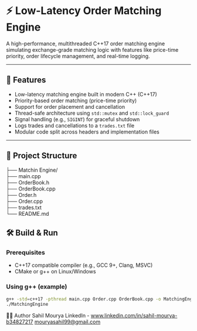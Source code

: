# ⚡ Low-Latency Order Matching Engine

A high-performance, multithreaded C++17 order matching engine simulating exchange-grade matching logic with features like price-time priority, order lifecycle management, and real-time logging.

---

## 🚀 Features

- Low-latency matching engine built in modern C++ (C++17)
- Priority-based order matching (price-time priority)
- Support for order placement and cancellation
- Thread-safe architecture using `std::mutex` and `std::lock_guard`
- Signal handling (e.g., `SIGINT`) for graceful shutdown
- Logs trades and cancellations to a `trades.txt` file
- Modular code split across headers and implementation files

---

## 📁 Project Structure

├── Matchin Engine/  
├── main.cpp  
├── OrderBook.h  
├── OrderBook.cpp  
├── Order.h  
├── Order.cpp  
├── trades.txt  
└── README.md  


## 🛠️ Build & Run

### Prerequisites
- C++17 compatible compiler (e.g., GCC 9+, Clang, MSVC)
- CMake or g++ on Linux/Windows

### Using g++ (example)
```bash
g++ -std=c++17 -pthread main.cpp Order.cpp OrderBook.cpp -o MatchingEngine
./MatchingEngine
```

👨‍💻 Author
Sahil Mourya
LinkedIn - www.linkedin.com/in/sahil-mourya-b34827217
mouryasahil99@gmail.com
